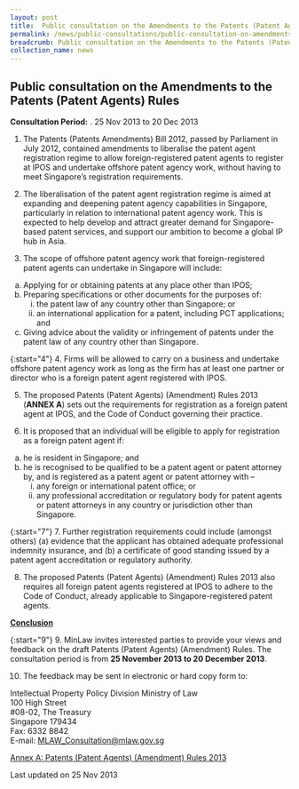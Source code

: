```yaml
---
layout: post
title:  Public consultation on the Amendments to the Patents (Patent Agents) Rules
permalink: /news/public-consultations/public-consultation-on-amendments-to-patent-agent-rules/
breadcrumb: Public consultation on the Amendments to the Patents (Patent Agents) Rules 
collection_name: news
---
```


Public consultation on the Amendments to the Patents (Patent Agents) Rules
---

**Consultation Period:** . 
25 Nov 2013 to 20 Dec 2013

1. The Patents (Patents Amendments) Bill 2012, passed by Parliament in July 2012, contained amendments to liberalise the patent agent registration regime to allow foreign-registered patent agents to register at IPOS and undertake offshore patent agency work, without having to meet Singapore’s registration requirements. 

2. The liberalisation of the patent agent registration regime is aimed at expanding and deepening patent agency capabilities in Singapore, particularly in relation to international patent agency work.  This is expected to help develop and attract greater demand for Singapore-based patent services, and support our ambition to become a global IP hub in Asia.

3. The scope of offshore patent agency work that foreign-registered patent agents can undertake in Singapore will include:

<ol style="list-style-type: lower-alpha">
  <li>Applying for or obtaining patents at any place other than IPOS;</li>
  <li>Preparing specifications or other documents for the purposes of:
  <ol style="list-style-type: lower-roman">
    <li>the patent law of any country other than Singapore; or</li>
    <li>an international application for a patent, including PCT applications; and</li>
   </ol>
  </li>
  <li>Giving advice about the validity or infringement of patents under the patent law of any country other than Singapore.  </li>
</ol>

{:start="4"}
4. Firms will be allowed to carry on a business and undertake offshore patent agency work as long as the firm has at least one partner or director who is a foreign patent agent registered with IPOS. 

5. The proposed Patents (Patent Agents) (Amendment) Rules 2013 (**ANNEX A**) sets out the requirements for registration as a foreign patent agent at IPOS, and the Code of Conduct governing their practice.

6. It is proposed that an individual will be eligible to apply for registration as a foreign patent agent if:

<ol style="list-style-type: lower-alpha">
  <li>he is resident in Singapore; and</li>
  <li>he is recognised to be qualified to be a patent agent or patent attorney by, and is registered as a patent agent or patent attorney with –<br>
    <ol style="list-style-type: lower-roman">
      <li>any foreign or international patent office; or</li>
      <li>any professional accreditation or regulatory body for patent agents or patent attorneys in any country or jurisdiction other than Singapore.</li>
    </ol>
  </li>
</ol>

{:start="7"}
7. Further registration requirements could include (amongst others) (a) evidence that the applicant has obtained adequate professional indemnity insurance, and (b) a certificate of good standing issued by a patent agent accreditation or regulatory authority.

8. The proposed Patents (Patent Agents) (Amendment) Rules 2013 also requires all foreign patent agents registered at IPOS to adhere to the Code of Conduct, already applicable to Singapore-registered patent agents.

<b><u>Conclusion</u></b>

{:start="9"}
9. MinLaw invites interested parties to provide your views and feedback on the draft Patents (Patent Agents) (Amendment) Rules.  The consultation period is from **25 November 2013 to 20 December 2013**.

10. The feedback may be sent in electronic or hard copy form to:

<p class="address-centered">
Intellectual Property Policy Division
Ministry of Law<br>
100 High Street<br>
#08-02, The Treasury<br>
Singapore 179434<br>
Fax: 6332 8842<br>
E-mail: <a href="mailto:MLAW_Consultation@mlaw.gov.sg">MLAW_Consultation@mlaw.gov.sg</a>
</p>

[Annex A: Patents (Patent Agents) (Amendment) Rules 2013](#)

<p class="right-side-updated">Last updated on 25 Nov 2013<p>
